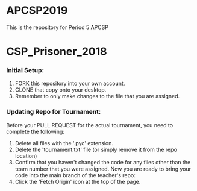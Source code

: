 # APCSP2019
This is the repository for Period 5 APCSP 

# CSP_Prisoner_2018
### Initial Setup:
1. FORK this repository into your own account.
2. CLONE that copy onto your desktop.
3. Remember to only make changes to the file that you are assigned.

### Updating Repo for Tournament:
Before your PULL REQUEST for the actual tournament, you need to complete the following:
1. Delete all files with the '.pyc' extension. 
2. Delete the 'tournament.txt' file (or simply remove it from the repo location)
3. Confirm that you haven't changed the code for any files other than the team number that you were assigned. 
Now you are ready to bring your code into the main branch of the teacher's repo:
1. Click the 'Fetch Origin' icon at the top of the page.
